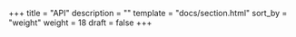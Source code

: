 +++
title = "API"
description = ""
template = "docs/section.html"
sort_by = "weight"
weight = 18
draft = false
+++
